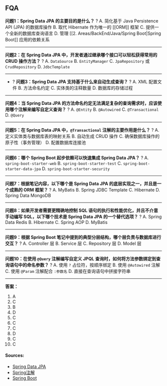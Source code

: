 ## FQA


**问题1：Spring Data JPA 的主要目的是什么？**
?
A. 简化基于 Java Persistence API (JPA) 的数据库操作
B. 取代 Hibernate 作为唯一的 [[ORM]] 框架
C. 提供一个全新的数据库查询语言
D. 管理 [[2. Areas/BackEnd/Java/Spring Boot|Spring Boot]] 应用的依赖关系

---
**问题2：在 Spring Data JPA 中，开发者通过继承哪个接口可以轻松获得常用的 CRUD 操作方法？**
?
A. `DataSource`
B. `EntityManager`
C. `JpaRepository` 或 `CrudRepository`
D. `JdbcTemplate`

---
- ? **问题3：Spring Data JPA 支持基于什么来自动生成查询？**
?
A. XML 配置文件
B. 方法命名约定
C. 实体类的注释数量
D. 数据库的存储过程

---
**问题4：当 Spring Data JPA 的方法命名约定无法满足复杂的查询需求时，应该使用哪个注解来编写自定义查询？**
?
A. `@Entity`
B. `@Autowired`
C. `@Transactional`
D. `@Query`

---
**问题5：在 Spring Data JPA 中，`@Transactional` 注解的主要作用是什么？**
?
A. 定义实体类与数据库表的映射关系
B. 自动生成 CRUD 操作
C. 确保数据库操作的原子性（事务管理）
D. 配置数据库连接池

---
**问题6：哪个 Spring Boot 起步依赖可以快速集成 Spring Data JPA？**
?
A. `spring-boot-starter-web`
B. `spring-boot-starter-test`
C. `spring-boot-starter-data-jpa`
D. `spring-boot-starter-security`

---
**问题7：根据笔记内容，以下哪个是 Spring Data JPA 的底层实现之一，并且是一个成熟的 ORM 框架？**
?
A. MyBatis
B. Spring JDBC Template
C. Hibernate
D. Spring Data MongoDB

---
**问题8：如果开发者需要更精确地控制 SQL 语句的执行和性能优化，并且不介意手动编写 SQL，以下哪个技术是 Spring Data JPA 的一个替代选项？**
?
A. Spring Data Redis
B. Hibernate
C. Spring AOP
D. MyBatis

---
**问题9：根据 Spring Boot 笔记中提到的典型分层结构，哪个层负责与数据库进行交互？**
?
A. Controller 层
B. Service 层
C. Repository 层
D. Model 层

---
**问题10：在使用 `@Query` 注解编写自定义 JPQL 查询时，如何将方法参数绑定到查询语句中的命名参数？**
?
A. 使用 `?` 占位符，按顺序绑定
B. 使用 `@Autowired` 注解
C. 使用 `@Param` 注解配合 `:参数名`
D. 直接在查询语句中拼接字符串

---

**答案：**
1.  A
2.  C
3.  B
4.  D
5.  C
6.  C
7.  C
8.  D
9.  C
10. C

#### Sources:
- [Spring Data JPA](obsidian://open?vault=obsidianDoc&file=Spring%20Data%20JPA)
- [Spring注解](obsidian://open?vault=obsidianDoc&file=Spring%E6%B3%A8%E8%A7%A3)
- [Spring Boot](obsidian://open?vault=obsidianDoc&file=Spring%20Boot)